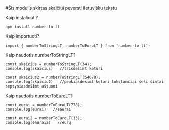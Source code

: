 #Šis modulis skirtas skaičiui peversti lietuvišku tekstu

Kaip instaliuoti?

```
npm install number-to-lt
```


Kaip importuoti?

```
import { numberToStringLT, numberToEuroLT } from 'number-to-lt';
```

Kaip naudotis numberToStringLT?

```
const skaicius = numberToStringLT(34);
console.log(skaicius)   //trisdešimt keturi

const skaicius2 = numberToStringLT(54678);
console.log(skaiciu2)   //penkiasdešimt keturi tūkstančiai šeši šimtai septyniasdešimt aštuoni
```


Kaip naudotis numberToEuroLT?

```
const eurai = numberToEuroLT(778);
console.log(eurai)   //eaurai

const eurai2 = numberToEuroLT(13);
console.log(eaurai2)   //eurų
```
